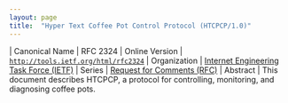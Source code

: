 ```yaml
---
layout: page
title:  "Hyper Text Coffee Pot Control Protocol (HTCPCP/1.0)"
---
```


| Canonical Name | RFC 2324
| Online Version | [`http://tools.ietf.org/html/rfc2324`](http://tools.ietf.org/html/rfc2324)
| Organization | [Internet Engineering Task Force (IETF)](..)
| Series | [Request for Comments (RFC)](.)
| Abstract | This document describes HTCPCP, a protocol for controlling, monitoring, and diagnosing coffee pots.